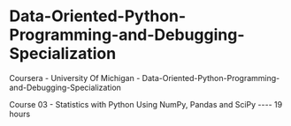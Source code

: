 # Data-Oriented-Python-Programming-and-Debugging-Specialization
Coursera - University Of Michigan - Data-Oriented-Python-Programming-and-Debugging-Specialization

Course 03 - Statistics with Python Using NumPy, Pandas and SciPy ---- 19 hours
